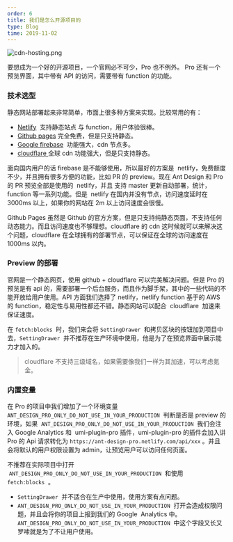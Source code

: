 ```yaml
---
order: 6
title: 我们是怎么开源项目的
type: Blog
time: 2019-11-02
---
```


![cdn-hosting.png](https://cdn.nlark.com/yuque/0/2019/png/84868/1572630353124-6e7289a2-0fb2-461c-9dee-69d90f830f4f.png#align=left&display=inline&height=427&name=cdn-hosting.png&originHeight=427&originWidth=997&search=&size=74873&status=done&width=997)

要想成为一个好的开源项目，一个官网必不可少，Pro 也不例外。 Pro 还有一个预览界面，其中带有 API 的访问，需要带有 function 的功能。

### 技术选型

静态网站部署起来非常简单，市面上很多种方案来实现。比较常用的有：

- [Netlify](https://docs.netlify.com/)  支持静态站点 与 function，用户体验很棒。
- [Github pages](https://pages.github.com/) 完全免费，但是只支持静态。
- [Google firebase](https://firebase.google.cn/)  功能强大，cdn 节点多。
- [cloudflare ](https://www.cloudflare.com/)全球 cdn 功能强大，但是只支持静态。

面向国内用户的话 firebase 是不能够使用，所以最好的方案是  netlify，免费额度不少，并且拥有很多方便的功能，比如 PR 的 preview。现在 Ant Design 和 Pro 的 PR 预览全部是使用的  netlify，并且 支持 master 更新自动部署，统计， function 等一系列功能。但是  netlify 在国内并没有节点，访问速度延时在 3000ms 以上，如果你的网站在 2m 以上访问速度会很慢。

Github Pages 虽然是 Github 的官方方案，但是只支持纯静态页面，不支持任何动态能力。而且访问速度也不够理想。cloudflare 的 cdn 这时候就可以来解决这个问题，cloudflare 在全球拥有的部署节点，可以保证在全球的访问速度在 1000ms 以内。

### Preview 的部署

官网是一个静态网页，使用 github + cloudflare 可以完美解决问题。但是 Pro 的预览是有 api 的，需要部署一个后台服务，而且作为脚手架，其中的一些代码的不能开放给用户使用。API 方面我们选择了 netlify，netlify function 基于的 AWS 的 function，稳定性与易用性都还不错。静态网站可以配合  cloudflare  加速来保证速度。

在 `fetch:blocks`  时，我们来会将 `SettingDrawer`  和拷贝区块的按钮加到项目中去，`SettingDrawer`  并不推荐在生产环境中使用，他是为了在预览界面中展示能力才加入的。

> cloudflare 不支持三级域名，如果需要像我们一样为其加速，可以考虑氪金。

### 内置变量

在 Pro 的项目中我们增加了一个环境变量   `ANT_DESIGN_PRO_ONLY_DO_NOT_USE_IN_YOUR_PRODUCTION`  判断是否是 preview 的环境，如果  `ANT_DESIGN_PRO_ONLY_DO_NOT_USE_IN_YOUR_PRODUCTION`  我们会注入 Google Analytics 和  umi-plugin-pro 插件，umi-plugin-pro 的插件会加入讲 Pro 的 Api 请求转化为 `https://ant-design-pro.netlify.com/api/xxx` 。并且会将默认的用户权限设置为 admin，让预览用户可以访问任何页面。

不推荐在实际项目中打开  `ANT_DESIGN_PRO_ONLY_DO_NOT_USE_IN_YOUR_PRODUCTION`  和使用 `fetch:blocks`  。

- `SettingDrawer`  并不适合在生产中使用，使用方案有点问题。
- `ANT_DESIGN_PRO_ONLY_DO_NOT_USE_IN_YOUR_PRODUCTION`  打开会造成权限问题，并且会将你的项目上报到我们的 Google  Analytics 中。`ANT_DESIGN_PRO_ONLY_DO_NOT_USE_IN_YOUR_PRODUCTION`  中这个字段又长又罗嗦就是为了不让用户使用。

